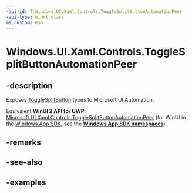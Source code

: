 ```yaml
---
-api-id: T:Windows.UI.Xaml.Controls.ToggleSplitButtonAutomationPeer
-api-type: winrt class
ms.custom: RS5
---
```


<!-- Class syntax.
public class ToggleSplitButtonAutomationPeer : FrameworkElementAutomationPeer, FrameworkElementAutomationPeer, IExpandCollapseProvider, IToggleProvider
-->

# Windows.UI.Xaml.Controls.ToggleSplitButtonAutomationPeer

## -description

Exposes [ToggleSplitButton](togglesplitbutton.md) types to Microsoft UI Automation.

Equivalent **WinUI 2 API for UWP**: [Microsoft.UI.Xaml.Controls.ToggleSplitButtonAutomationPeer](/windows/winui/api/microsoft.ui.xaml.controls.togglesplitbuttonautomationpeer) (for WinUI in the [Windows App SDK](/windows/apps/windows-app-sdk/), see the **[Windows App SDK namespaces](/windows/windows-app-sdk/api/winrt/)**).

## -remarks

## -see-also

## -examples

